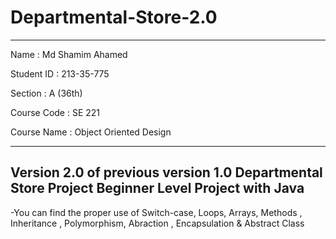 # Departmental-Store-2.0
------------------------------
Name : Md Shamim Ahamed

Student ID : 213-35-775

Section : A (36th)

Course Code :  SE 221

Course Name : Object Oriented Design

--------------------------------------------------------------
Version 2.0 of previous version 1.0 Departmental Store Project
Beginner Level Project with Java
-----------------------------------------
-You can find the proper use of Switch-case, Loops, Arrays, Methods , Inheritance , Polymorphism, Abraction , Encapsulation & Abstract Class
